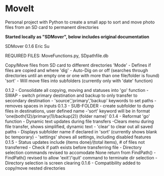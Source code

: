 MoveIt
======

Personal project with Python to create a small app to sort and move photo files from an SD card to permanent directories

**Started locally as "SDMover", below includes original documentation**

SDMover 0.1.6
Eric Su

REQUIRED FILES: MoveFunctions.py, SDpathfile.db

Copy/Move files from SD card to different directories
'Mode' - Defines if files are copied and where
'dig' - Auto-Dig on or off (searches through directories until an empty one or one with more than one file/folder is found)
'sort' - Will move files into subfolders (currently only with 'date' function)

0.1.2 - Consolidate all copying, moving and statuses into 'go' function
      - SWAP - switch primary destination and backup to only transfer to secondary destination
      - 'source','primary','backup' keywords to set paths
      - removes spaces in inputs
0.1.3 - SUB-FOLDER - create subfolder to dump files in destinations, user defined name
            -'sort' keyword will be in format 'one(both(12)/primary(1)/backup(2)) (folder name)'
0.1.4 - Reformat 'go' function
      - Dynamic text updates during file transfers
          -Clears menu during file transfer, shows simplified, dynamic text
      - 'clear' to clear out all saved paths
      - Displays subfolder name if declared in 'sort' (currently shows blank bc temporary)
      - 'settings' shows all settings, including disabled features
0.1.5 - Status updates include (items done)/(total items), # of files not transferred
      - Check if path exists before transferring file
      - Directory selection commands revised to accomodate None return from FindPath()
          -FindPath() revised to allow 'exit'/'quit' command to terminate dir selection
      - Directory selection is screen clearing
0.1.6 - Compatibility added to copy/move nested directories
